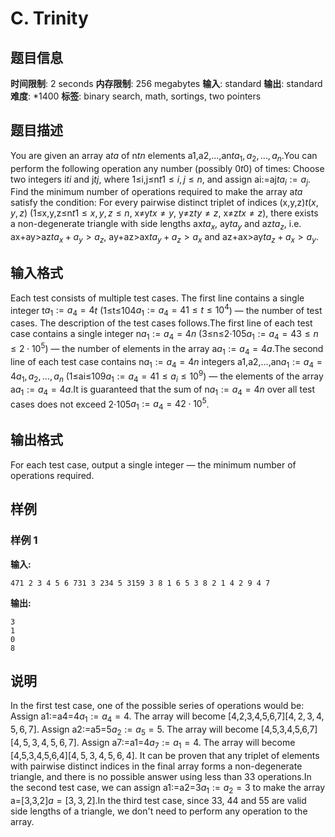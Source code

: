 # C. Trinity

## 题目信息

**时间限制**: 2 seconds
**内存限制**: 256 megabytes
**输入**: standard
**输出**: standard
**难度**: *1400
**标签**: binary search, math, sortings, two pointers

## 题目描述

You are given an array a$t$$a$ of n$t$$n$ elements a1,a2,…,an$t$$a_1, a_2, \ldots, a_n$.You can perform the following operation any number (possibly 0$t$$0$) of times: Choose two integers i$t$$i$ and j$t$$j$, where 1≤i,j≤n$t$$1 \le i, j \le n$, and assign ai:=aj$t$$a_i := a_j$. Find the minimum number of operations required to make the array a$t$$a$ satisfy the condition: For every pairwise distinct triplet of indices (x,y,z)$t$$(x, y, z)$ (1≤x,y,z≤n$t$$1 \le x, y, z \le n$, x≠y$t$$x \ne y$, y≠z$t$$y \ne z$, x≠z$t$$x \ne z$), there exists a non-degenerate triangle with side lengths ax$t$$a_x$, ay$t$$a_y$ and az$t$$a_z$, i.e. ax+ay>az$t$$a_x + a_y > a_z$, ay+az>ax$t$$a_y + a_z > a_x$ and az+ax>ay$t$$a_z + a_x > a_y$.

## 输入格式

Each test consists of multiple test cases. The first line contains a single integer t$a_1 := a_4 = 4$$t$ (1≤t≤104$a_1 := a_4 = 4$$1 \le t \le 10^4$) — the number of test cases. The description of the test cases follows.The first line of each test case contains a single integer n$a_1 := a_4 = 4$$n$ (3≤n≤2⋅105$a_1 := a_4 = 4$$3 \le n \le 2 \cdot 10^5$) — the number of elements in the array a$a_1 := a_4 = 4$$a$.The second line of each test case contains n$a_1 := a_4 = 4$$n$ integers a1,a2,…,an$a_1 := a_4 = 4$$a_1, a_2, \ldots, a_n$ (1≤ai≤109$a_1 := a_4 = 4$$1 \le a_i \le 10^9$) — the elements of the array a$a_1 := a_4 = 4$$a$.It is guaranteed that the sum of n$a_1 := a_4 = 4$$n$ over all test cases does not exceed 2⋅105$a_1 := a_4 = 4$$2 \cdot 10^5$.

## 输出格式

For each test case, output a single integer — the minimum number of operations required.

## 样例

### 样例 1

**输入:**
```
471 2 3 4 5 6 731 3 234 5 3159 3 8 1 6 5 3 8 2 1 4 2 9 4 7
```

**输出:**
```
3
1
0
8
```

## 说明

In the first test case, one of the possible series of operations would be: Assign a1:=a4=4$a_1 := a_4 = 4$. The array will become [4,2,3,4,5,6,7]$[4, 2, 3, 4, 5, 6, 7]$. Assign a2:=a5=5$a_2 := a_5 = 5$. The array will become [4,5,3,4,5,6,7]$[4, 5, 3, 4, 5, 6, 7]$. Assign a7:=a1=4$a_7 := a_1 = 4$. The array will become [4,5,3,4,5,6,4]$[4, 5, 3, 4, 5, 6, 4]$. It can be proven that any triplet of elements with pairwise distinct indices in the final array forms a non-degenerate triangle, and there is no possible answer using less than 3$3$ operations.In the second test case, we can assign a1:=a2=3$a_1 := a_2 = 3$ to make the array a=[3,3,2]$a = [3, 3, 2]$.In the third test case, since 3$3$, 4$4$ and 5$5$ are valid side lengths of a triangle, we don't need to perform any operation to the array.
